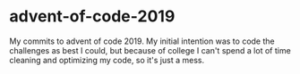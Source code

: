 # advent-of-code-2019
My commits to advent of code 2019.
My initial intention was to code the challenges as best I could, but because of college I can't spend a lot of time cleaning and optimizing my code, so it's just a mess.
